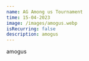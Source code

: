 ```yaml
---
name: AG Among us Tournament
time: 15-04-2023
image: /images/amogus.webp
isRecurring: false
description: amogus
---
```


amogus
